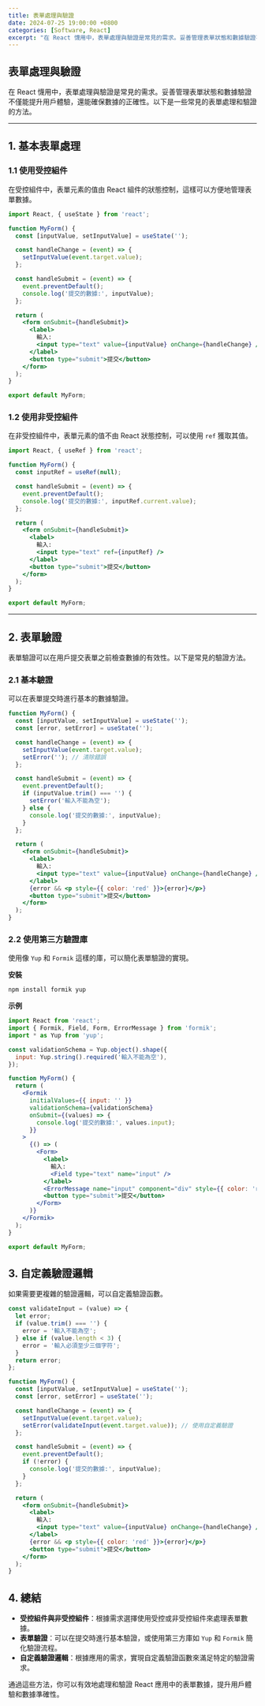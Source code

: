 ```yaml
---
title: 表單處理與驗證
date: 2024-07-25 19:00:00 +0800
categories: [Software, React]
excerpt: "在 React 懱用中，表單處理與驗證是常見的需求。妥善管理表單狀態和數據驗證不僅能提升用戶體驗，還能確保數據的正確性。以下是一些常見的表單處理和驗證的方法"
---
```


## 表單處理與驗證

在 React 懱用中，表單處理與驗證是常見的需求。妥善管理表單狀態和數據驗證不僅能提升用戶體驗，還能確保數據的正確性。以下是一些常見的表單處理和驗證的方法。

---

## 1. 基本表單處理

### 1.1 使用受控組件

在受控組件中，表單元素的值由 React 組件的狀態控制，這樣可以方便地管理表單數據。

```jsx
import React, { useState } from 'react';

function MyForm() {
  const [inputValue, setInputValue] = useState('');

  const handleChange = (event) => {
    setInputValue(event.target.value);
  };

  const handleSubmit = (event) => {
    event.preventDefault();
    console.log('提交的數據:', inputValue);
  };

  return (
    <form onSubmit={handleSubmit}>
      <label>
        輸入:
        <input type="text" value={inputValue} onChange={handleChange} />
      </label>
      <button type="submit">提交</button>
    </form>
  );
}

export default MyForm;
```

### 1.2 使用非受控組件

在非受控組件中，表單元素的值不由 React 狀態控制，可以使用 `ref` 獲取其值。

```jsx
import React, { useRef } from 'react';

function MyForm() {
  const inputRef = useRef(null);

  const handleSubmit = (event) => {
    event.preventDefault();
    console.log('提交的數據:', inputRef.current.value);
  };

  return (
    <form onSubmit={handleSubmit}>
      <label>
        輸入:
        <input type="text" ref={inputRef} />
      </label>
      <button type="submit">提交</button>
    </form>
  );
}

export default MyForm;
```

---

## 2. 表單驗證

表單驗證可以在用戶提交表單之前檢查數據的有效性。以下是常見的驗證方法。

### 2.1 基本驗證

可以在表單提交時進行基本的數據驗證。

```jsx
function MyForm() {
  const [inputValue, setInputValue] = useState('');
  const [error, setError] = useState('');

  const handleChange = (event) => {
    setInputValue(event.target.value);
    setError(''); // 清除錯誤
  };

  const handleSubmit = (event) => {
    event.preventDefault();
    if (inputValue.trim() === '') {
      setError('輸入不能為空');
    } else {
      console.log('提交的數據:', inputValue);
    }
  };

  return (
    <form onSubmit={handleSubmit}>
      <label>
        輸入:
        <input type="text" value={inputValue} onChange={handleChange} />
      </label>
      {error && <p style={{ color: 'red' }}>{error}</p>}
      <button type="submit">提交</button>
    </form>
  );
}
```

### 2.2 使用第三方驗證庫

使用像 `Yup` 和 `Formik` 這樣的庫，可以簡化表單驗證的實現。

**安裝**

```bash
npm install formik yup
```

**示例**

```jsx
import React from 'react';
import { Formik, Field, Form, ErrorMessage } from 'formik';
import * as Yup from 'yup';

const validationSchema = Yup.object().shape({
  input: Yup.string().required('輸入不能為空'),
});

function MyForm() {
  return (
    <Formik
      initialValues={{ input: '' }}
      validationSchema={validationSchema}
      onSubmit={(values) => {
        console.log('提交的數據:', values.input);
      }}
    >
      {() => (
        <Form>
          <label>
            輸入:
            <Field type="text" name="input" />
          </label>
          <ErrorMessage name="input" component="div" style={{ color: 'red' }} />
          <button type="submit">提交</button>
        </Form>
      )}
    </Formik>
  );
}

export default MyForm;
```

## 3. 自定義驗證邏輯

如果需要更複雜的驗證邏輯，可以自定義驗證函數。

```jsx
const validateInput = (value) => {
  let error;
  if (value.trim() === '') {
    error = '輸入不能為空';
  } else if (value.length < 3) {
    error = '輸入必須至少三個字符';
  }
  return error;
};

function MyForm() {
  const [inputValue, setInputValue] = useState('');
  const [error, setError] = useState('');

  const handleChange = (event) => {
    setInputValue(event.target.value);
    setError(validateInput(event.target.value)); // 使用自定義驗證
  };

  const handleSubmit = (event) => {
    event.preventDefault();
    if (!error) {
      console.log('提交的數據:', inputValue);
    }
  };

  return (
    <form onSubmit={handleSubmit}>
      <label>
        輸入:
        <input type="text" value={inputValue} onChange={handleChange} />
      </label>
      {error && <p style={{ color: 'red' }}>{error}</p>}
      <button type="submit">提交</button>
    </form>
  );
}
```

## 4. 總結

- **受控組件與非受控組件**：根據需求選擇使用受控或非受控組件來處理表單數據。
- **表單驗證**：可以在提交時進行基本驗證，或使用第三方庫如 `Yup` 和 `Formik` 簡化驗證流程。
- **自定義驗證邏輯**：根據應用的需求，實現自定義驗證函數來滿足特定的驗證需求。

通過這些方法，你可以有效地處理和驗證 React 應用中的表單數據，提升用戶體驗和數據準確性。
